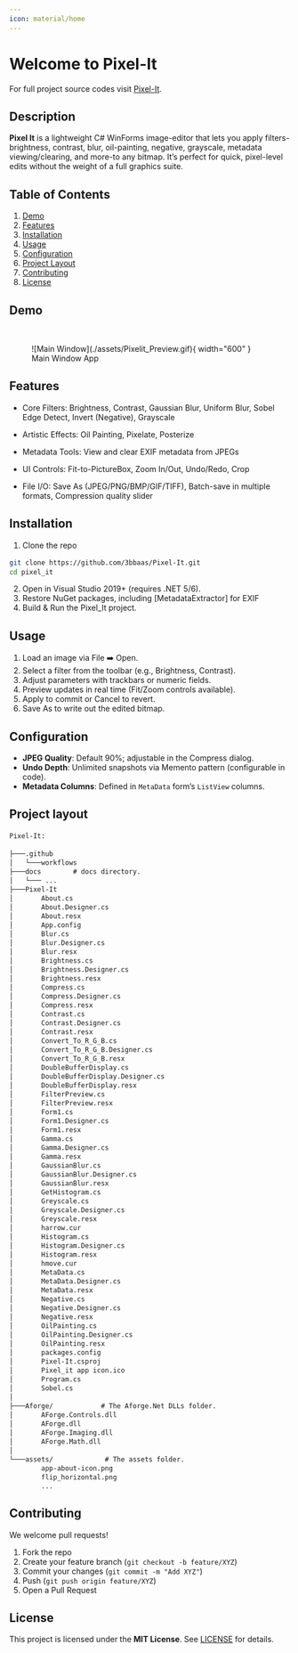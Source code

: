 ```yaml
---
icon: material/home
---
```



# Welcome to Pixel-It

For full project source codes visit [Pixel-It](https://github.com/3bbaas/Pixel-It).

## Description
**Pixel It** is a lightweight C# WinForms image-editor that lets you apply filters-brightness, contrast, blur, oil-painting, negative, grayscale, metadata viewing/clearing, and more-to any bitmap. It’s perfect for quick, pixel-level edits without the weight of a full graphics suite.

## Table of Contents

1. [Demo](#demo)
2. [Features](#features)
3. [Installation](#installation)
4. [Usage](#usage)
5. [Configuration](#configuration)
6. [Project Layout](#project-layout)
7. [Contributing](#contributing)
8. [License](#license)


## Demo
<br>

<figure markdown="span">
  ![Main Window](./assets/Pixelit_Preview.gif){ width="600" }
  <figcaption>Main Window App</figcaption>
</figure>

## Features
- Core Filters: Brightness, Contrast, Gaussian Blur, Uniform Blur, Sobel Edge Detect, Invert (Negative), Grayscale 

- Artistic Effects: Oil Painting, Pixelate, Posterize 

- Metadata Tools: View and clear EXIF metadata from JPEGs 

- UI Controls: Fit-to-PictureBox, Zoom In/Out, Undo/Redo, Crop 

- File I/O: Save As (JPEG/PNG/BMP/GIF/TIFF), Batch-save in multiple formats, Compression quality slider 

## Installation

1. Clone the repo
```bash
git clone https://github.com/3bbaas/Pixel-It.git
cd pixel_it
```
2. Open in Visual Studio 2019+ (requires .NET 5/6).
3. Restore NuGet packages, including [MetadataExtractor] for EXIF
4. Build & Run the Pixel_It project.

## Usage
1. Load an image via File :arrow_right: Open.
2. Select a filter from the toolbar (e.g., Brightness, Contrast).
3. Adjust parameters with trackbars or numeric fields.
4. Preview updates in real time (Fit/Zoom controls available).
5. Apply to commit or Cancel to revert.
6. Save As to write out the edited bitmap.

## Configuration  
- **JPEG Quality**: Default 90%; adjustable in the Compress dialog.
- **Undo Depth**: Unlimited snapshots via Memento pattern (configurable in code).  
- **Metadata Columns**: Defined in `MetaData` form’s `ListView` columns.  

## Project layout
    Pixel-It:

    ├───.github
    │   └───workflows
    ├───docs        # docs directory.
    │   └─── ... 
    ├───Pixel-It
    │       About.cs
    │       About.Designer.cs
    │       About.resx
    │       App.config
    │       Blur.cs
    │       Blur.Designer.cs
    │       Blur.resx
    │       Brightness.cs
    │       Brightness.Designer.cs
    │       Brightness.resx
    │       Compress.cs
    │       Compress.Designer.cs
    │       Compress.resx
    │       Contrast.cs
    │       Contrast.Designer.cs
    │       Contrast.resx
    │       Convert_To_R_G_B.cs
    │       Convert_To_R_G_B.Designer.cs
    │       Convert_To_R_G_B.resx
    │       DoubleBufferDisplay.cs
    │       DoubleBufferDisplay.Designer.cs
    │       DoubleBufferDisplay.resx
    │       FilterPreview.cs
    │       FilterPreview.resx
    │       Form1.cs
    │       Form1.Designer.cs
    │       Form1.resx
    │       Gamma.cs
    │       Gamma.Designer.cs
    │       Gamma.resx
    │       GaussianBlur.cs
    │       GaussianBlur.Designer.cs
    │       GaussianBlur.resx
    │       GetHistogram.cs
    │       Greyscale.cs
    │       Greyscale.Designer.cs
    │       Greyscale.resx
    │       harrow.cur
    │       Histogram.cs
    │       Histogram.Designer.cs
    │       Histogram.resx
    │       hmove.cur
    │       MetaData.cs
    │       MetaData.Designer.cs
    │       MetaData.resx
    │       Negative.cs
    │       Negative.Designer.cs
    │       Negative.resx
    │       OilPainting.cs
    │       OilPainting.Designer.cs
    │       OilPainting.resx
    │       packages.config
    │       Pixel-It.csproj
    │       Pixel_it app icon.ico
    │       Program.cs
    │       Sobel.cs
    │    
    ├───Aforge/			   # The Aforge.Net DLLs folder.
    │       AForge.Controls.dll
    │       AForge.dll
    │       AForge.Imaging.dll
    │       AForge.Math.dll
    │
    └───assets/ 			# The assets folder.
            app-about-icon.png
            flip_horizontal.png
            ... 

## Contributing  
We welcome pull requests!  

1. Fork the repo  
2. Create your feature branch (`git checkout -b feature/XYZ`)  
3. Commit your changes (`git commit -m "Add XYZ"`)  
4. Push (`git push origin feature/XYZ`)  
5. Open a Pull Request  

## License  
This project is licensed under the **MIT License**. See [LICENSE](https://github.com/3bbaas/Pixel-It/blob/master/LICENSE.txt) for details.